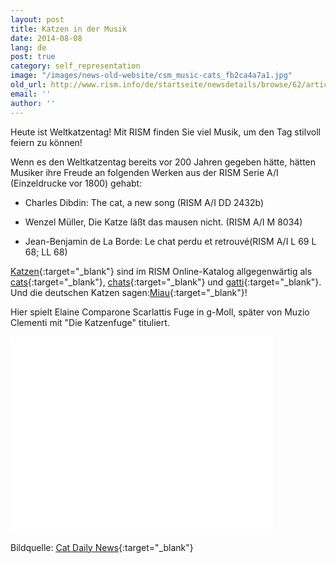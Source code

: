 ```yaml
---
layout: post
title: Katzen in der Musik
date: 2014-08-08
lang: de
post: true
category: self_representation
image: "/images/news-old-website/csm_music-cats_fb2ca4a7a1.jpg"
old_url: http://www.rism.info/de/startseite/newsdetails/browse/62/article/64/cats-in-music.html
email: ''
author: ''
---
```


Heute ist Weltkatzentag! Mit RISM finden Sie viel Musik, um den Tag stilvoll feiern zu können!

Wenn es den Weltkatzentag bereits vor 200 Jahren gegeben hätte, hätten Musiker ihre Freude an folgenden Werken aus der RISM Serie A/I (Einzeldrucke vor 1800) gehabt:

- Charles Dibdin: The cat, a new song (RISM A/I DD 2432b)

- Wenzel Müller, Die Katze läßt das mausen nicht. (RISM A/I M 8034)

- Jean-Benjamin de La Borde: Le chat perdu et retrouvé(RISM A/I L 69 L 68; LL 68)

[Katzen](https://opac.rism.info/metaopac/search.do?methodToCall=submitButtonCall&methodToCallParameter=submitSearch&refine=false&searchCategories%5B0%5D=-1&searchString%5B0%5D=Katzen&combinationOperator%5B1%5D=NOT&searchCategories%5B1%5D=100&searchString%5B1%5D=katzer&combinationOperator%5B2%5D=AND&searchCategories%5B2%5D=100&searchString%5B2%5D=&combinationOperator%5B3%5D=AND&searchCategories%5B3%5D=6015&searchString%5B3%5D=&searchHistoryCombinationOperator=AND&searchHistory=&submitButtonCall_submitSearch=Suchen&searchRestrictionValue1%5B0%5D=&searchRestrictionID%5B0%5D=14&searchRestrictionValue1%5B1%5D=&searchRestrictionID%5B1%5D=13){:target="_blank"} sind im RISM Online-Katalog allgegenwärtig als [cats](https://opac.rism.info/search?View=rism&q=cats){:target="_blank"}, [chats](https://opac.rism.info/search?View=rism&q=chats){:target="_blank"} und [gatti](https://opac.rism.info/search?id=270002292&db=251&View=rism){:target="_blank"}. Und die deutschen Katzen sagen:[Miau](https://opac.rism.info/search?View=rism&q=miau){:target="_blank"}!


Hier spielt Elaine Comparone Scarlattis Fuge in g-Moll, später von Muzio Clementi mit "Die Katzenfuge" tituliert.

<iframe width="420" height="315" src="//www.youtube.com/embed/CbW1nNBqVnI" frameborder="0" allowfullscreen></iframe>

Bildquelle: [Cat Daily News](http://catdailynews.com/2013/11/classical-music-for-cats/){:target="_blank"}

